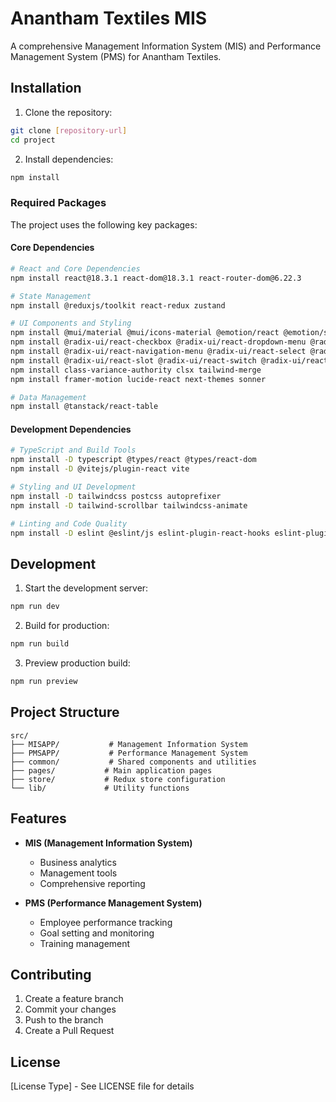 # Anantham Textiles MIS

A comprehensive Management Information System (MIS) and Performance Management System (PMS) for Anantham Textiles.

## Installation

1. Clone the repository:
```bash
git clone [repository-url]
cd project
```

2. Install dependencies:
```bash
npm install
```

### Required Packages

The project uses the following key packages:

#### Core Dependencies
```bash
# React and Core Dependencies
npm install react@18.3.1 react-dom@18.3.1 react-router-dom@6.22.3

# State Management
npm install @reduxjs/toolkit react-redux zustand

# UI Components and Styling
npm install @mui/material @mui/icons-material @emotion/react @emotion/styled
npm install @radix-ui/react-checkbox @radix-ui/react-dropdown-menu @radix-ui/react-label
npm install @radix-ui/react-navigation-menu @radix-ui/react-select @radix-ui/react-slider
npm install @radix-ui/react-slot @radix-ui/react-switch @radix-ui/react-tooltip
npm install class-variance-authority clsx tailwind-merge
npm install framer-motion lucide-react next-themes sonner

# Data Management
npm install @tanstack/react-table
```

#### Development Dependencies
```bash
# TypeScript and Build Tools
npm install -D typescript @types/react @types/react-dom
npm install -D @vitejs/plugin-react vite

# Styling and UI Development
npm install -D tailwindcss postcss autoprefixer
npm install -D tailwind-scrollbar tailwindcss-animate

# Linting and Code Quality
npm install -D eslint @eslint/js eslint-plugin-react-hooks eslint-plugin-react-refresh
```

## Development

1. Start the development server:
```bash
npm run dev
```

2. Build for production:
```bash
npm run build
```

3. Preview production build:
```bash
npm run preview
```

## Project Structure

```
src/
├── MISAPP/           # Management Information System
├── PMSAPP/           # Performance Management System
├── common/           # Shared components and utilities
├── pages/           # Main application pages
├── store/           # Redux store configuration
└── lib/             # Utility functions
```

## Features

- **MIS (Management Information System)**
  - Business analytics
  - Management tools
  - Comprehensive reporting

- **PMS (Performance Management System)**
  - Employee performance tracking
  - Goal setting and monitoring
  - Training management

## Contributing

1. Create a feature branch
2. Commit your changes
3. Push to the branch
4. Create a Pull Request

## License

[License Type] - See LICENSE file for details